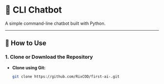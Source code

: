 # 🧠 CLI Chatbot

A simple command-line chatbot built with Python.

---

## 🚀 How to Use

### 1. Clone or Download the Repository

- **Clone using Git:**
  ```bash
  git clone https://github.com/RixCOD/first-ai-.git

